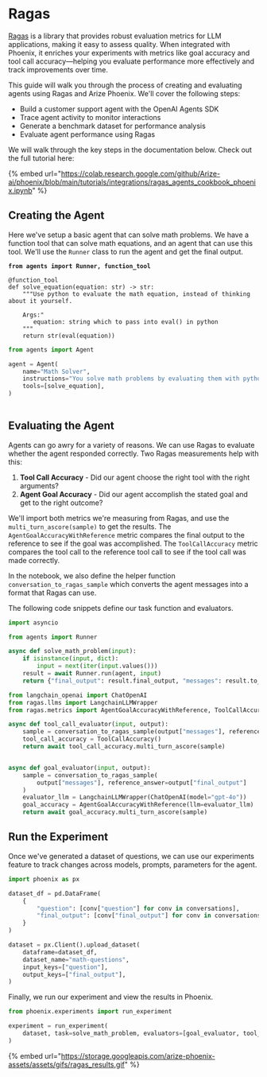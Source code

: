# Ragas

[Ragas](https://docs.ragas.io/en/stable/) is a library that provides robust evaluation metrics for LLM applications, making it easy to assess quality. When integrated with Phoenix, it enriches your experiments with metrics like goal accuracy and tool call accuracy—helping you evaluate performance more effectively and track improvements over time.

This guide will walk you through the process of creating and evaluating agents using Ragas and Arize Phoenix. We'll cover the following steps:

* Build a customer support agent with the OpenAI Agents SDK
* Trace agent activity to monitor interactions
* Generate a benchmark dataset for performance analysis
* Evaluate agent performance using Ragas

We will walk through the key steps in the documentation below. Check out the full tutorial here:

{% embed url="https://colab.research.google.com/github/Arize-ai/phoenix/blob/main/tutorials/integrations/ragas_agents_cookbook_phoenix.ipynb" %}

## Creating the Agent

Here we've setup a basic agent that can solve math problems. We have a function tool that can solve math equations, and an agent that can use this tool. We'll use the `Runner` class to run the agent and get the final output.

<pre class="language-python"><code class="lang-python"><strong>from agents import Runner, function_tool
</strong>
@function_tool
def solve_equation(equation: str) -> str:
    """Use python to evaluate the math equation, instead of thinking about it yourself.

    Args:"
       equation: string which to pass into eval() in python
    """
    return str(eval(equation))
</code></pre>

```python
from agents import Agent

agent = Agent(
    name="Math Solver",
    instructions="You solve math problems by evaluating them with python and returning the result",
    tools=[solve_equation],
)
     
```

## Evaluating the Agent <a href="#evaluating-our-agent" id="evaluating-our-agent"></a>

Agents can go awry for a variety of reasons. We can use Ragas to evaluate whether the agent responded correctly. Two Ragas measurements help with this:

1. **Tool Call Accuracy** - Did our agent choose the right tool with the right arguments?
2. **Agent Goal Accuracy** - Did our agent accomplish the stated goal and get to the right outcome?

We'll import both metrics we're measuring from Ragas, and use the `multi_turn_ascore(sample)` to get the results. The `AgentGoalAccuracyWithReference` metric compares the final output to the reference to see if the goal was accomplished. The `ToolCallAccuracy` metric compares the tool call to the reference tool call to see if the tool call was made correctly.

In the notebook, we also define the helper function `conversation_to_ragas_sample` which converts the agent messages into a format that Ragas can use.

The following code snippets define our task function and evaluators.

```python
import asyncio

from agents import Runner

async def solve_math_problem(input):
    if isinstance(input, dict):
        input = next(iter(input.values()))
    result = await Runner.run(agent, input)
    return {"final_output": result.final_output, "messages": result.to_input_list()}
```

```python
from langchain_openai import ChatOpenAI
from ragas.llms import LangchainLLMWrapper
from ragas.metrics import AgentGoalAccuracyWithReference, ToolCallAccuracy

async def tool_call_evaluator(input, output):
    sample = conversation_to_ragas_sample(output["messages"], reference_equation=input["question"])
    tool_call_accuracy = ToolCallAccuracy()
    return await tool_call_accuracy.multi_turn_ascore(sample)


async def goal_evaluator(input, output):
    sample = conversation_to_ragas_sample(
        output["messages"], reference_answer=output["final_output"]
    )
    evaluator_llm = LangchainLLMWrapper(ChatOpenAI(model="gpt-4o"))
    goal_accuracy = AgentGoalAccuracyWithReference(llm=evaluator_llm)
    return await goal_accuracy.multi_turn_ascore(sample)

```

## Run the Experiment

Once we've generated a dataset of questions, we can use our experiments feature to track changes across models, prompts, parameters for the agent.

```python
import phoenix as px

dataset_df = pd.DataFrame(
    {
        "question": [conv["question"] for conv in conversations],
        "final_output": [conv["final_output"] for conv in conversations],
    }
)

dataset = px.Client().upload_dataset(
    dataframe=dataset_df,
    dataset_name="math-questions",
    input_keys=["question"],
    output_keys=["final_output"],
)
```

Finally, we run our experiment and view the results in Phoenix.

```python
from phoenix.experiments import run_experiment

experiment = run_experiment(
    dataset, task=solve_math_problem, evaluators=[goal_evaluator, tool_call_evaluator]
)
```

{% embed url="https://storage.googleapis.com/arize-phoenix-assets/assets/gifs/ragas_results.gif" %}
